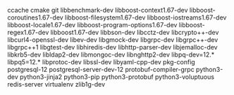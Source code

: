 ccache
cmake
git
libbenchmark-dev
libboost-context1.67-dev
libboost-coroutines1.67-dev
libboost-filesystem1.67-dev
libboost-iostreams1.67-dev
libboost-locale1.67-dev
libboost-program-options1.67-dev
libboost-regex1.67-dev
libboost1.67-dev
libbson-dev
libcctz-dev
libcrypto++-dev
libcurl4-openssl-dev
libev-dev
libgmock-dev
libgrpc-dev
libgrpc++-dev
libgrpc++1
libgtest-dev
libhiredis-dev
libhttp-parser-dev
libjemalloc-dev
libkrb5-dev
libldap2-dev
libmongoc-dev
libnghttp2-dev
libpq-dev=12.*
libpq5=12.*
libprotoc-dev
libssl-dev
libyaml-cpp-dev
pkg-config
postgresql-12
postgresql-server-dev-12
protobuf-compiler-grpc
python3-dev
python3-jinja2
python3-pip
python3-protobuf
python3-voluptuous
redis-server
virtualenv
zlib1g-dev
